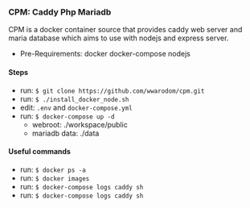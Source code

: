 ### CPM: Caddy Php Mariadb
CPM is a docker container source that provides caddy web server and maria database which aims to use with nodejs and express server.
  - Pre-Requirements: docker docker-compose nodejs

 
#### Steps
  - run: `$ git clone https://github.com/wwarodom/cpm.git`
  - run: `$ ./install_docker_node.sh`
  - edit: `.env` and `docker-compose.yml`
  - run: `$ docker-compose up -d`
    - webroot: ./workspace/public
    - mariadb data: ./data

#### Useful commands
  - run: `$ docker ps -a`
  - run: `$ docker images`
  - run: `$ docker-compose logs caddy sh`
  - run: `$ docker-compose logs caddy sh`
